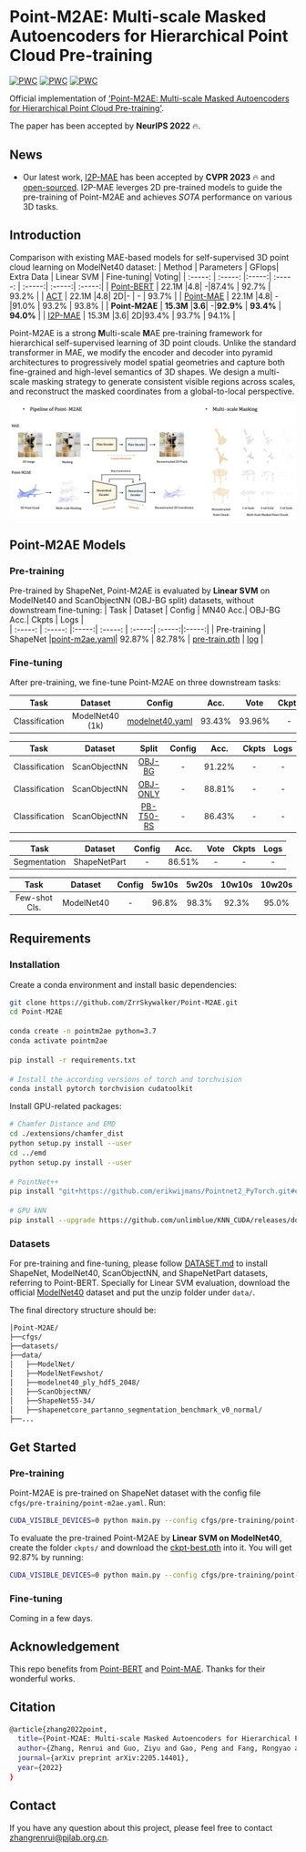 # Point-M2AE: Multi-scale Masked Autoencoders for Hierarchical Point Cloud Pre-training

[![PWC](https://img.shields.io/endpoint.svg?url=https://paperswithcode.com/badge/point-m2ae-multi-scale-masked-autoencoders/3d-point-cloud-linear-classification-on)](https://paperswithcode.com/sota/3d-point-cloud-linear-classification-on?p=point-m2ae-multi-scale-masked-autoencoders)
[![PWC](https://img.shields.io/endpoint.svg?url=https://paperswithcode.com/badge/point-m2ae-multi-scale-masked-autoencoders/3d-point-cloud-classification-on-scanobjectnn)](https://paperswithcode.com/sota/3d-point-cloud-classification-on-scanobjectnn?p=point-m2ae-multi-scale-masked-autoencoders)
[![PWC](https://img.shields.io/endpoint.svg?url=https://paperswithcode.com/badge/point-m2ae-multi-scale-masked-autoencoders/3d-point-cloud-classification-on-modelnet40)](https://paperswithcode.com/sota/3d-point-cloud-classification-on-modelnet40?p=point-m2ae-multi-scale-masked-autoencoders)

Official implementation of ['Point-M2AE: Multi-scale Masked Autoencoders for Hierarchical Point Cloud Pre-training'](https://arxiv.org/pdf/2205.14401.pdf).

The paper has been accepted by **NeurIPS 2022** 🔥.

## News
* Our latest work, [I2P-MAE](https://arxiv.org/pdf/2212.06785.pdf) has been accepted by **CVPR 2023** 🔥 and [open-sourced](https://github.com/ZrrSkywalker/I2P-MAE). I2P-MAE leverges 2D pre-trained models to guide the pre-training of Point-M2AE and achieves *SOTA* performance on various 3D tasks.

## Introduction
Comparison with existing MAE-based models for self-supervised 3D point cloud learning on ModelNet40 dataset:
| Method | Parameters | GFlops| Extra Data | Linear SVM | Fine-tuning| Voting|
| :-----: | :-----: |:-----:| :-----: | :-----:| :-----:| :-----:|
| [Point-BERT](https://github.com/lulutang0608/Point-BERT) | 22.1M |4.8| -|87.4% | 92.7% | 93.2% | 
| [ACT](https://github.com/RunpeiDong/ACT) | 22.1M |4.8| 2D|- | - | 93.7% | 
| [Point-MAE](https://github.com/Pang-Yatian/Point-MAE) | 22.1M |4.8| -|91.0% | 93.2% | 93.8% | 
| **Point-M2AE** | **15.3M** |**3.6**| -|**92.9%** | **93.4%** | **94.0%** | 
| [I2P-MAE](https://github.com/ZrrSkywalker/I2P-MAE) | 15.3M |3.6| 2D|93.4% | 93.7% | 94.1% | 

Point-M2AE is a strong **M**ulti-scale **M**AE pre-training framework for hierarchical self-supervised learning of 3D point clouds. Unlike the standard transformer in MAE, we modify the encoder and decoder into pyramid architectures to progressively model spatial geometries and capture both fine-grained and high-level semantics of 3D shapes. We design a multi-scale masking strategy to generate consistent visible regions across scales, and reconstruct the masked coordinates from a global-to-local perspective.

<div align="center">
  <img src="pipeline.jpg"/>
</div>

## Point-M2AE Models

### Pre-training
Pre-trained by ShapeNet, Point-M2AE is evaluated by **Linear SVM** on ModelNet40 and ScanObjectNN (OBJ-BG split) datasets, without downstream fine-tuning:
| Task | Dataset | Config | MN40 Acc.| OBJ-BG Acc.| Ckpts | Logs |   
| :-----: | :-----: |:-----:| :-----: | :-----:| :-----:|:-----:|
| Pre-training | ShapeNet |[point-m2ae.yaml](./cfgs/pre-training/point-m2ae.yaml)| 92.87% | 82.78% | [pre-train.pth](https://drive.google.com/file/d/1HyUEv04V2K6vMaR0P7WksuoiMtoXx1fM/view?usp=share_link) | [log](https://drive.google.com/file/d/1svx_CQ2x8dRDrf9C_jSDIXYYyJO8KG4m/view?usp=sharing) |

### Fine-tuning
After pre-training, we fine-tune Point-M2AE on three downstream tasks:

| Task | Dataset | Config | Acc.| Vote| Ckpts | Logs |   
| :-----: | :-----: |:-----:| :-----:| :-----: | :-----:|:-----:|
| Classification | ModelNet40 (1k)| [modelnet40.yaml](https://github.com/ZrrSkywalker/Point-M2AE/blob/main/cfgs/fine-tuning/modelnet40.yaml)|93.43%| 93.96% | - | - |


| Task | Dataset | Split | Config | Acc.| Ckpts | Logs |   
| :-----: | :-----: | :-----:|:-----:| :-----:| :-----:|:-----:|
| Classification | ScanObjectNN| [OBJ-BG](https://github.com/ZrrSkywalker/Point-M2AE/blob/main/cfgs/fine-tuning/scan_obj-bg.yaml) |-| 91.22%| - | - |
| Classification | ScanObjectNN| [OBJ-ONLY](https://github.com/ZrrSkywalker/Point-M2AE/blob/main/cfgs/fine-tuning/scan_obj.yaml) |-| 88.81%| - | - |
| Classification | ScanObjectNN| [PB-T50-RS](https://github.com/ZrrSkywalker/Point-M2AE/blob/main/cfgs/fine-tuning/scan_pb.yaml) |-| 86.43%| - | - |


| Task | Dataset | Config | Acc.| Vote| Ckpts | Logs |   
| :-----: | :-----: |:-----:| :-----:| :-----: | :-----:|:-----:|
| Segmentation | ShapeNetPart |-| 86.51% | -| - | - |


|  Task | Dataset | Config | 5w10s | 5w20s | 10w10s| 10w20s|     
| :-----: | :-----: |:-----:| :-----: | :-----:|:-----:|:-----:|
|  Few-shot Cls. | ModelNet40 |-| 96.8%|98.3%|92.3%|95.0%|


## Requirements

### Installation
Create a conda environment and install basic dependencies:
```bash
git clone https://github.com/ZrrSkywalker/Point-M2AE.git
cd Point-M2AE

conda create -n pointm2ae python=3.7
conda activate pointm2ae

pip install -r requirements.txt

# Install the according versions of torch and torchvision
conda install pytorch torchvision cudatoolkit
```
Install GPU-related packages:
```bash
# Chamfer Distance and EMD
cd ./extensions/chamfer_dist
python setup.py install --user
cd ../emd
python setup.py install --user

# PointNet++
pip install "git+https://github.com/erikwijmans/Pointnet2_PyTorch.git#egg=pointnet2_ops&subdirectory=pointnet2_ops_lib"

# GPU kNN
pip install --upgrade https://github.com/unlimblue/KNN_CUDA/releases/download/0.2/KNN_CUDA-0.2-py3-none-any.whl
```
### Datasets
For pre-training and fine-tuning, please follow [DATASET.md](https://github.com/lulutang0608/Point-BERT/blob/master/DATASET.md) to install ShapeNet, ModelNet40, ScanObjectNN, and ShapeNetPart datasets, referring to Point-BERT. Specially for Linear SVM evaluation, download the official [ModelNet40](https://shapenet.cs.stanford.edu/media/modelnet40_ply_hdf5_2048.zip) dataset and put the unzip folder under `data/`.

The final directory structure should be:
```
│Point-M2AE/
├──cfgs/
├──datasets/
├──data/
│   ├──ModelNet/
│   ├──ModelNetFewshot/
│   ├──modelnet40_ply_hdf5_2048/
│   ├──ScanObjectNN/
│   ├──ShapeNet55-34/
│   ├──shapenetcore_partanno_segmentation_benchmark_v0_normal/
├──...
```

## Get Started

### Pre-training
Point-M2AE is pre-trained on ShapeNet dataset with the config file `cfgs/pre-training/point-m2ae.yaml`. Run:
```bash
CUDA_VISIBLE_DEVICES=0 python main.py --config cfgs/pre-training/point-m2ae.yaml --exp_name pre-train
```

To evaluate the pre-trained Point-M2AE by **Linear SVM on ModelNet40**, create the folder `ckpts/` and download the [ckpt-best.pth](https://drive.google.com/file/d/1mkfoGSp01th9Pctlk_mE0o-5sOb3vQpD/view?usp=sharing) into it. You will get 92.87% by running:
```bash
CUDA_VISIBLE_DEVICES=0 python main.py --config cfgs/pre-training/point-m2ae.yaml --exp_name test_svm --test_svm modelnet40 --ckpts ./ckpts/ckpt-best.pth
```
### Fine-tuning
Coming in a few days.

## Acknowledgement
This repo benefits from [Point-BERT](https://github.com/lulutang0608/Point-BERT) and [Point-MAE](https://github.com/Pang-Yatian/Point-MAE). Thanks for their wonderful works.

## Citation
```bash
@article{zhang2022point,
  title={Point-M2AE: Multi-scale Masked Autoencoders for Hierarchical Point Cloud Pre-training},
  author={Zhang, Renrui and Guo, Ziyu and Gao, Peng and Fang, Rongyao and Zhao, Bin and Wang, Dong and Qiao, Yu and Li, Hongsheng},
  journal={arXiv preprint arXiv:2205.14401},
  year={2022}
}
```

## Contact
If you have any question about this project, please feel free to contact zhangrenrui@pjlab.org.cn.

